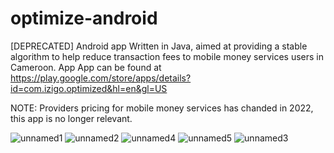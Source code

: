 # optimize-android
[DEPRECATED] Android app Written in Java, aimed at providing a stable algorithm to help reduce transaction fees to mobile money services users in Cameroon. App
App can be found at https://play.google.com/store/apps/details?id=com.izigo.optimized&hl=en&gl=US

NOTE: Providers pricing for mobile money services has chanded in 2022, this app is no longer relevant.


![unnamed1](https://user-images.githubusercontent.com/9214164/170712239-3e121145-0021-42ff-8dd9-c1edaeb7d21a.png)
![unnamed2](https://user-images.githubusercontent.com/9214164/170712246-b56aae2f-0bcd-4ed9-91f5-8b2a159303fd.png)
![unnamed4](https://user-images.githubusercontent.com/9214164/170712250-59485f8d-4bd5-48fc-8478-c64b5ab3be92.png)
![unnamed5](https://user-images.githubusercontent.com/9214164/170712257-dd7f27e8-3a54-4912-96ff-42f9b65eca6d.png)
![unnamed3](https://user-images.githubusercontent.com/9214164/170712260-4ea2248c-40b8-4ada-a30d-5fec2e82e172.png)
